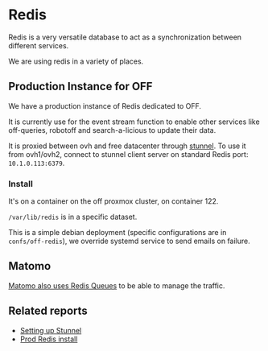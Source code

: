 # Redis

Redis is a very versatile database to act as a synchronization between different services.

We are using redis in a variety of places.

## Production Instance for OFF

We have a production instance of Redis dedicated to OFF.

It is currently use for the event stream function to enable other services like off-queries, robotoff and search-a-licious to update their data.

It is proxied between ovh and free datacenter through [stunnel](./stunnel.md).
To use it from ovh1/ovh2, connect to stunnel client server on standard Redis port: `10.1.0.113:6379`.

### Install

It's on a container on the off proxmox cluster, on container 122.

`/var/lib/redis` is in a specific dataset.

This is a simple debian deployment (specific configurations are in `confs/off-redis`),
we override systemd service to send emails on failure.


## Matomo

[Matomo also uses Redis Queues](./matomo.md) to be able to manage the traffic.


## Related reports

* [Setting up Stunnel](./reports/2024-01-04-setting-up-stunnel.md)
* [Prod Redis install](./reports/2024-02-08-prod-redis-install.md)
